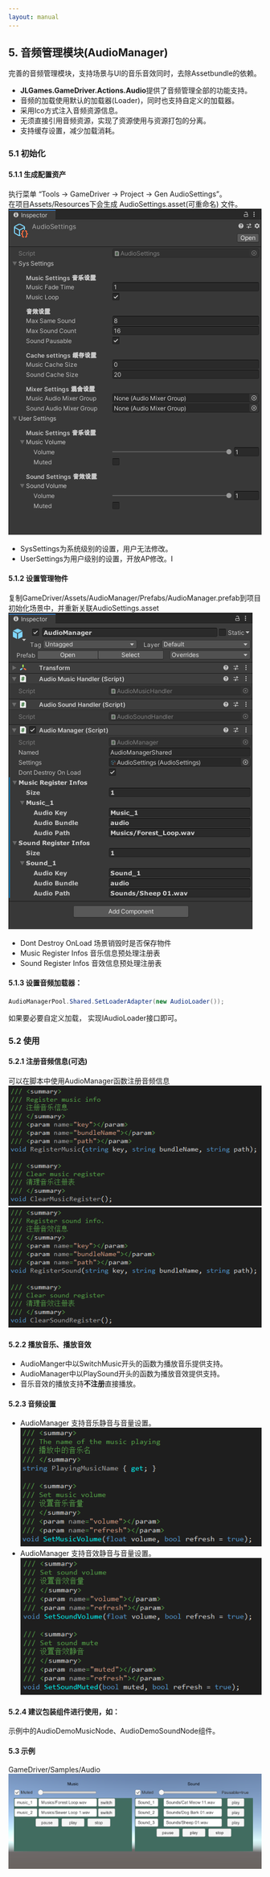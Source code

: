 ```yaml
---
layout: manual
---
```

## 5. 音频管理模块(AudioManager) 
完善的音频管理模块，支持场景与UI的音乐音效同时，去除Assetbundle的依赖。  

+ **JLGames.GameDriver.Actions.Audio**提供了音频管理全部的功能支持。
+ 音频的加载使用默认的加载器(Loader)，同时也支持自定义的加载器。
+ 采用Ico方式注入音频资源信息。
+ 无须直接引用音频资源，实现了资源使用与资源打包的分离。  
+ 支持缓存设置，减少加载消耗。

### 5.1 初始化

#### 5.1.1 生成配置资产
执行菜单 “Tools -> GameDriver -> Project -> Gen AudioSettings”。  
在项目Assets/Resources下会生成 AudioSettings.asset(可重命名) 文件。  
![image](assets/img/audio_2.png)  
+ SysSettings为系统级别的设置，用户无法修改。
+ UserSettings为用户级别的设置，开放AP修改。I

#### 5.1.2 设置管理物件
复制GameDriver/Assets/AudioManager/Prefabs/AudioManager.prefab到项目初始化场景中，并重新关联AudioSettings.asset  
![image](assets/img/audio_1.png)  
+ Dont Destroy OnLoad 场景销毁时是否保存物件
+ Music Register Infos 音乐信息预处理注册表
+ Sound Register Infos 音效信息预处理注册表

#### 5.1.3 设置音频加载器：
```C#
AudioManagerPool.Shared.SetLoaderAdapter(new AudioLoader());
```
如果要必要自定义加载， 实现IAudioLoader接口即可。  

### 5.2 使用 

#### 5.2.1 注册音频信息(可选)
可以在脚本中使用AudioManager函数注册音频信息  
![image](assets/img/audio_6.png)  
![image](assets/img/audio_7.png)  

#### 5.2.2 播放音乐、播放音效
+ AudioManger中以SwitchMusic开头的函数为播放音乐提供支持。
+ AudioManager中以PlaySound开头的函数为播放音效提供支持。
+ 音乐音效的播放支持**不注册**直接播放。

#### 5.2.3 音频设置
+ AudioManager 支持音乐静音与音量设置。
![image](assets/img/audio_8.png)  
+ AudioManager 支持音效静音与音量设置。
![image](assets/img/audio_9.png)  

#### 5.2.4 建议包装组件进行使用，如：
示例中的AudioDemoMusicNode、AudioDemoSoundNode组件。  

#### 5.3 示例
GameDriver/Samples/Audio  
![image](assets/img/audio_5.png)  
